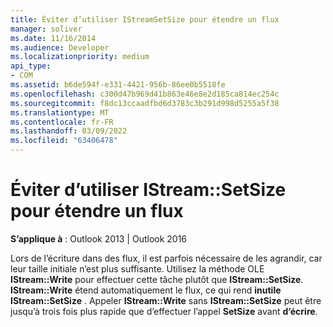 ```yaml
---
title: Éviter d’utiliser IStreamSetSize pour étendre un flux
manager: soliver
ms.date: 11/16/2014
ms.audience: Developer
ms.localizationpriority: medium
api_type:
- COM
ms.assetid: b6de594f-e331-4421-956b-86ee0b5518fe
ms.openlocfilehash: c300d47b969d41b863e46e8e2d185ca814ec254c
ms.sourcegitcommit: f8dc13ccaadfbd6d3783c3b291d998d5255a5f38
ms.translationtype: MT
ms.contentlocale: fr-FR
ms.lasthandoff: 03/09/2022
ms.locfileid: "63406478"
---
```

# <a name="avoiding-using-istreamsetsize-to-extend-a-stream"></a>Éviter d’utiliser IStream::SetSize pour étendre un flux

**S’applique à** : Outlook 2013 | Outlook 2016
  
Lors de l’écriture dans des flux, il est parfois nécessaire de les agrandir, car leur taille initiale n’est plus suffisante. Utilisez la méthode OLE **IStream::Write** pour effectuer cette tâche plutôt que **IStream::SetSize**. **IStream::Write** étend automatiquement le flux, ce qui rend **inutile IStream::SetSize** . Appeler **IStream::Write** sans **IStream::SetSize** peut être jusqu’à trois fois plus rapide que d’effectuer l’appel **SetSize** avant **d’écrire**.
  